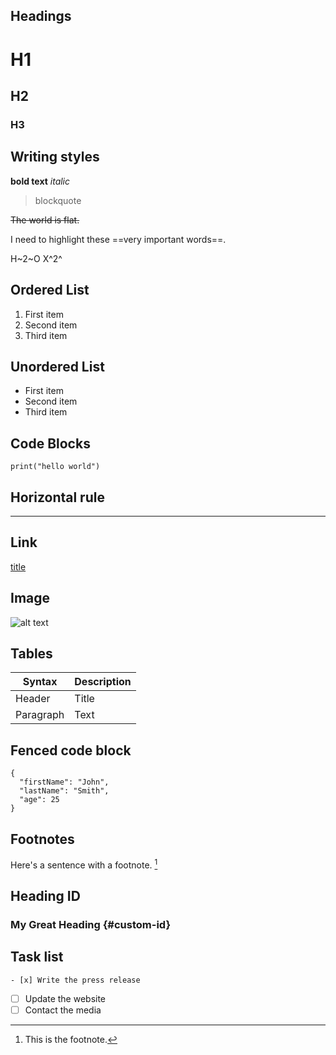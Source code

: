 ## Headings
# H1
## H2
### H3

## Writing styles

**bold text**
*italic*
> blockquote

~~The world is flat.~~

I need to highlight these ==very important words==.

H~2~O
X^2^
## Ordered List
1. First item
2. Second item
3. Third item

## Unordered List	
- First item
- Second item
- Third item

## Code Blocks
`print("hello world")`

## Horizontal rule
---
## Link
[title](https://www.example.com)

## Image
![alt text](image.jpg)

## Tables
| Syntax | Description |
| ----------- | ----------- |
| Header | Title |
| Paragraph | Text |

## Fenced code block
```
{
  "firstName": "John",
  "lastName": "Smith",
  "age": 25
}
```
## Footnotes
Here's a sentence with a footnote. [^1]

[^1]: This is the footnote.

## Heading ID
### My Great Heading {#custom-id}

## Task list 
	- [x] Write the press release
- [ ] Update the website
- [ ] Contact the media
